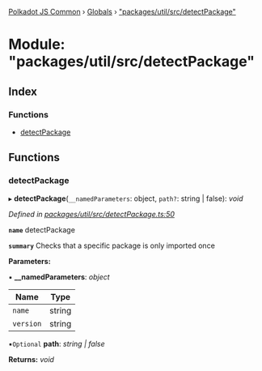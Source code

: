 [Polkadot JS Common](../README.md) › [Globals](../globals.md) › ["packages/util/src/detectPackage"](_packages_util_src_detectpackage_.md)

# Module: "packages/util/src/detectPackage"

## Index

### Functions

* [detectPackage](_packages_util_src_detectpackage_.md#detectpackage)

## Functions

###  detectPackage

▸ **detectPackage**(`__namedParameters`: object, `path?`: string | false): *void*

*Defined in [packages/util/src/detectPackage.ts:50](https://github.com/polkadot-js/common/blob/61b57687/packages/util/src/detectPackage.ts#L50)*

**`name`** detectPackage

**`summary`** Checks that a specific package is only imported once

**Parameters:**

▪ **__namedParameters**: *object*

Name | Type |
------ | ------ |
`name` | string |
`version` | string |

▪`Optional`  **path**: *string | false*

**Returns:** *void*
